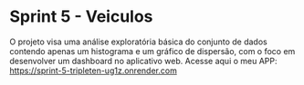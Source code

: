 # Sprint 5 - Veiculos
O projeto visa uma análise exploratória básica do conjunto de dados contendo apenas um histograma e um gráfico de dispersão, com o foco em desenvolver um dashboard no aplicativo web.
Acesse aqui o meu APP: https://sprint-5-tripleten-ug1z.onrender.com